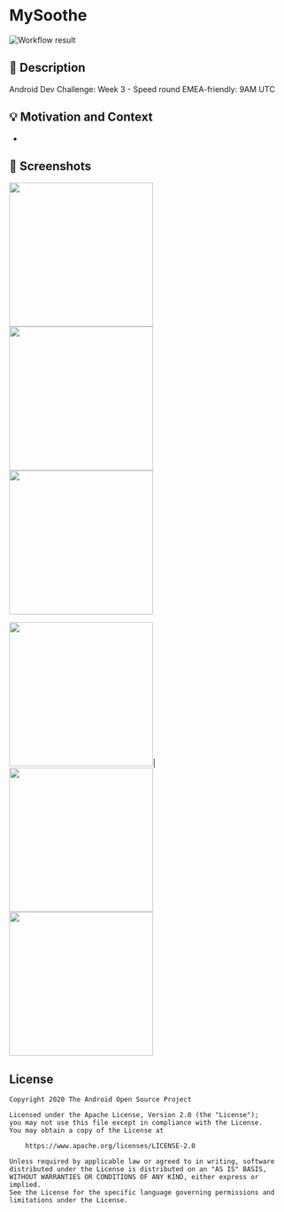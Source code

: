 # MySoothe
![Workflow result](https://github.com/QArtur99/MySoothe/workflows/Check/badge.svg)

## :scroll: Description
Android Dev Challenge: Week 3 - Speed round
EMEA-friendly: 9AM UTC

## :bulb: Motivation and Context
-

## :camera_flash: Screenshots
<p float="left">
<img src="/results/screenshot_1.png" width="260">
<img src="/results/screenshot_2.png" width="260">
<img src="/results/screenshot_3.png" width="260">
</p>
<p float="left">
<img src="/results/screenshot_4.png" width="260">|
<img src="/results/screenshot_5.png" width="260">
<img src="/results/screenshot_6.png" width="260">
</p>

## License
```
Copyright 2020 The Android Open Source Project

Licensed under the Apache License, Version 2.0 (the "License");
you may not use this file except in compliance with the License.
You may obtain a copy of the License at

    https://www.apache.org/licenses/LICENSE-2.0

Unless required by applicable law or agreed to in writing, software
distributed under the License is distributed on an "AS IS" BASIS,
WITHOUT WARRANTIES OR CONDITIONS OF ANY KIND, either express or implied.
See the License for the specific language governing permissions and
limitations under the License.
```